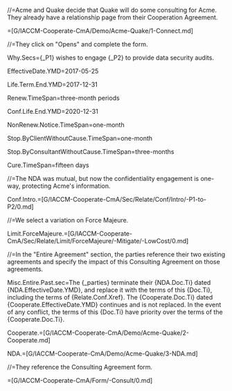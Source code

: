 //=Acme and Quake decide that Quake will do some consulting for Acme.  They already have a relationship page from their Cooperation Agreement.

=[G/IACCM-Cooperate-CmA/Demo/Acme-Quake/1-Connect.md]

//=They click on "Opens" and complete the form.

Why.Secs={_P1} wishes to engage {_P2} to provide data security audits.

EffectiveDate.YMD=2017-05-25

Life.Term.End.YMD=2017-12-31

Renew.TimeSpan=three-month periods

Conf.Life.End.YMD=2020-12-31

NonRenew.Notice.TimeSpan=one-month

Stop.ByClientWithoutCause.TimeSpan=one-month

Stop.ByConsultantWithoutCause.TimeSpan=three-months

Cure.TimeSpan=fifteen days

//=The NDA was mutual, but now the confidentiality engagement is one-way, protecting Acme's information.

Conf.Intro.=[G/IACCM-Cooperate-CmA/Sec/Relate/Conf/Intro/-P1-to-P2/0.md]

//=We select a variation on Force Majeure.

Limit.ForceMajeure.=[G/IACCM-Cooperate-CmA/Sec/Relate/Limit/ForceMajeure/-Mitigate/-LowCost/0.md]

//=In the "Entire Agreement" section, the parties reference their two existing agreements and specify the impact of this Consulting Agreement on those agreements.

Misc.Entire.Past.sec=The {_parties} terminate their {NDA.Doc.Ti} dated {NDA.EffectiveDate.YMD}, and replace it with the terms of this {Doc.Ti}, including the terms of {Relate.Conf.Xref}.  The {Cooperate.Doc.Ti} dated {Cooperate.EffectiveDate.YMD} continues and is not replaced.  In the event of any conflict, the terms of this {Doc.Ti} have priority over the terms of the {Cooperate.Doc.Ti}.

Cooperate.=[G/IACCM-Cooperate-CmA/Demo/Acme-Quake/2-Cooperate.md]

NDA.=[G/IACCM-Cooperate-CmA/Demo/Acme-Quake/3-NDA.md]   

//=They reference the Consulting Agreement form.

=[G/IACCM-Cooperate-CmA/Form/-Consult/0.md]